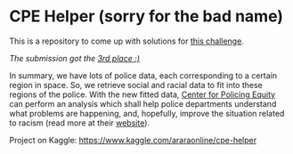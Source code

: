 # CPE Helper (sorry for the bad name)

This is a repository to come up with solutions for [this challenge](https://www.kaggle.com/center-for-policing-equity/data-science-for-good/).

*The submission got the [3rd place :)](https://www.kaggle.com/center-for-policing-equity/data-science-for-good/discussion/74416)*

In summary, we have lots of police data, each corresponding to a certain region in space. So, we retrieve social and racial data to fit into these regions of the police. With the new fitted data, [Center for Policing Equity](https://policingequity.org/) can perform an analysis which shall help police departments understand what problems are happening, and, hopefully, improve the situation related to racism (read more at their [website](https://policingequity.org/what-we-do/research)).

Project on Kaggle: <https://www.kaggle.com/araraonline/cpe-helper>

